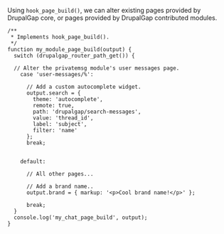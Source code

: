 Using `hook_page_build()`, we can alter existing pages provided by DrupalGap core, or pages provided by DrupalGap contributed modules.

```
/**
 * Implements hook_page_build().
 */
function my_module_page_build(output) {
  switch (drupalgap_router_path_get()) {
  
  // Alter the privatemsg module's user messages page.
    case 'user-messages/%':

      // Add a custom autocomplete widget.
      output.search = {
        theme: 'autocomplete',
        remote: true,
        path: 'drupalgap/search-messages',
        value: 'thread_id',
        label: 'subject',
        filter: 'name'
      };
      break;
      
    
    default:
    
      // All other pages...
    
      // Add a brand name..
      output.brand = { markup: '<p>Cool brand name!</p>' };
      
      break;
  }
  console.log('my_chat_page_build', output);
}
```

